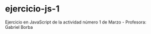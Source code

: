 # ejercicio-js-1
Ejercicio en JavaScript de la actividad número 1 de Marzo - Profesora: Gabriel Borba
